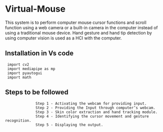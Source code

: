 # Virtual-Mouse
This system is to perform computer mouse cursor functions and scroll function using a web camera or a built-in camera in the computer instead of using a traditional mouse device. Hand gesture and hand tip detection by using computer vision is used as a HCI with the computer.

## Installation in Vs code 

     import cv2
     import mediapipe as mp
     import pyautogui
     import math

## Steps to be followed


                  Step 1 - Activating the webcam for providing input.
                  Step 2 - Providing the Input through computer’s webcam.
                  Step 3 - Skin color extraction and hand tracking module.
                  Step 4 - Identifying the cursor movement and gesture recognition.
                  Step 5 - Displaying the output.
